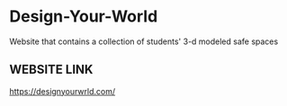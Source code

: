 # Design-Your-World
Website that contains a collection of students' 3-d modeled safe spaces

## WEBSITE LINK
https://designyourwrld.com/
